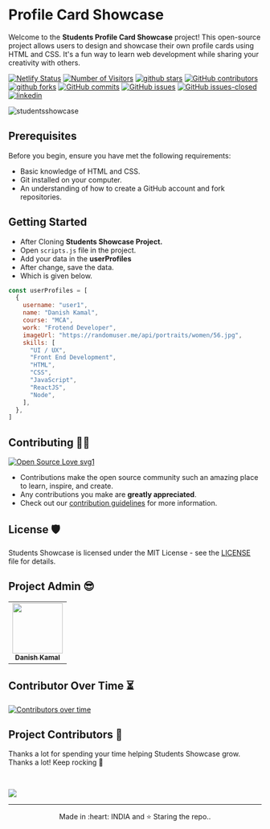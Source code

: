 
# Profile Card Showcase

Welcome to the **Students Profile Card Showcase** project! This open-source project allows users to design and showcase their own profile cards using HTML and CSS. It's a fun way to learn web development while sharing your creativity with others.

[![Netlify Status](https://api.netlify.com/api/v1/badges/0d1f3268-21ae-44c3-acb1-2a48ede9959c/deploy-status)](https://app.netlify.com/sites/studentsshowcase/deploys)
<a href="https://github.com/danishzayan/StudentsShowcase"><img src="https://visitor-badge.laobi.icu/badge?page_id=danishzayan/StudentsShowcase" alt="Number of Visitors"></a>
<a href="https://github.com/danishzayan/StudentsShowcase/stargazers"><img src="https://img.shields.io/github/stars/danishzayan/StudentsShowcase" alt="github stars"></a>
[![GitHub contributors](https://img.shields.io/github/contributors/danishzayan/StudentsShowcase.svg)](https://GitHub.com/danishzayan/StudentsShowcase/graphs/contributors/)
<a href="https://github.com/danishzayan/StudentsShowcase/network/members"><img src="https://img.shields.io/github/forks/danishzayan/StudentsShowcase" alt="github forks"></a>
[![GitHub commits](https://badgen.net/github/commits/danishzayan/StudentsShowcase)](https://github.com/danishzayan/StudentsShowcase/commit/)
[![GitHub issues](https://img.shields.io/github/issues/danishzayan/StudentsShowcase.svg)](https://GitHub.com/danishzayan/StudentsShowcase/issues/)
[![GitHub issues-closed](https://img.shields.io/github/issues-closed/danishzayan/StudentsShowcase.svg)](https://GitHub.com/danishzayan/StudentsShowcase/issues?q=is%3Aissue+is%3Aclosed)
<a href="https://www.linkedin.com/in/danishzayan/"><img src="https://img.shields.io/badge/ask%20me-linkedin-1abc9c.svg" alt="linkedin"></a>

![studentsshowcase](https://github.com/danishzay/StudenShowcase/assets/46997504/420a9b87-7675-46f6-876b-2af1facaa451)


## Prerequisites

Before you begin, ensure you have met the following requirements:

- Basic knowledge of HTML and CSS.
- Git installed on your computer.
- An understanding of how to create a GitHub account and fork repositories.

## Getting Started

- After Cloning **Students Showcase Project.**
- Open `scripts.js` file in the project.
- Add your data in the **userProfiles**
- After change, save the data.
- Which is given below.

```javascript
const userProfiles = [
  {
    username: "user1",
    name: "Danish Kamal",
    course: "MCA",
    work: "Frotend Developer",
    imageUrl: "https://randomuser.me/api/portraits/women/56.jpg",
    skills: [
      "UI / UX",
      "Front End Development",
      "HTML",
      "CSS",
      "JavaScript",
      "ReactJS",
      "Node",
    ],
  },
]
```
  

## Contributing 👨‍💻

[![Open Source Love svg1](https://badges.frapsoft.com/os/v1/open-source.svg?v=103)](https://github.com/ellerbrock/open-source-badges/)
- Contributions make the open source community such an amazing place to learn, inspire, and create.
- Any contributions you make are **greatly appreciated**.
- Check out our [contribution guidelines](/CONTRIBUTING.md) for more information.

## License 🛡️

Students Showcase is licensed under the MIT License - see the [LICENSE](LICENSE) file for details.

## Project Admin 😎

<table>
  <tr>
<td align="center"><a href="https://github.com/danishzayan"><img src="https://avatars.githubusercontent.com/u/46997504?v=4" width="100px;" alt=""/><br /><sub><b>Danish Kamal</b></sub></a></td>
  </tr>
</table>

## Contributor Over Time ⏳

[![Contributors over time](https://contributor-graph-api.apiseven.com/contributors-svg?chart=contributorOverTime&repo=danishzayan/StudentsShowcase)](https://www.apiseven.com/en/contributor-graph?chart=contributorOverTime&repo=danishzayan/StudentsShowcase)
<br />

## Project Contributors 🌟
Thanks a lot for spending your time helping Students Showcase grow. Thanks a lot! Keep rocking 🎉 </p><br />

<a href="https://github.com/danishzayan/StudentsShowcase/graphs/contributors">
  <img src="https://contrib.rocks/image?repo=danishzayan/StudentsShowcase" />
</a>

<hr>
<p align="center">
  Made in :heart: INDIA and ⭐ Staring the repo..
</p>
